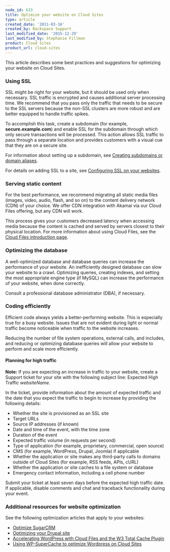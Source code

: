 ```yaml
---
node_id: 633
title: Optimize your website on Cloud Sites
type: article
created_date: '2011-03-16'
created_by: Rackspace Support
last_modified_date: '2015-12-29'
last_modified_by: Stephanie Fillmon
product: Cloud Sites
product_url: cloud-sites
---
```


This article describes some best practices and suggestions for
optimizing your website on Cloud Sites.

### Using SSL

SSL might be right for your website, but it should be used only when
necessary. SSL traffic is encrypted and causes additional server
processing time. We recommend that you pass only the traffic that needs
to be secure to the SSL servers because the non-SSL clusters are more
robust and are better equipped to handle traffic spikes.

To accomplish this task, create a subdomain (for example,
**secure.example.com**) and enable SSL for the subdomain through which
only secure transactions will be processed. This action allows SSL
traffic to pass through a separate location and provides customers with
a visual cue that they are on a secure site.

For information about setting up a subdomain, see [Creating subdomains or domain aliases](/how-to/getting-started-with-cloud-sites-creating-sub-domains-andor-domain-aliases).

For details on adding SSL to a site, see [Configuring SSL on your websites](/how-to/getting-started-with-cloud-sites-configuring-ssl-on-your-websites).

### Serving static content

For the best performance, we recommend migrating all static media files
(images, video, audio, flash, and so on) to the content delivery network
(CDN) of your choice. We offer CDN integration with Akamai via our Cloud
Files offering, but any CDN will work.

This process gives your customers decreased latency when accessing media
because the content is cached and served by servers closest to their
physical location. For more information about using Cloud Files, see the
[Cloud Files introduction page](/how-to/cloud-files).

### Optimizing the database

A well-optimized database and database queries can increase the
performance of your website. An inefficiently designed database can slow
your website to a crawl. Optimizing queries, creating indexes, and
setting the most appropriate engine type (if MySQL) can increase the
performance of your website, when done correctly.

Consult a professional database administrator (DBA), if necessary.

### Coding efficiently

Efficient code always yields a better-performing website. This is
especially true for a busy website. Issues that are not evident during
light or normal traffic become noticeable when traffic to the website
increases.

Reducing the number of file system operations, external calls, and
includes, and reducing or optimizing database queries will allow your
website to perform and scale more efficiently.

#### Planning for high traffic

**Note:** If you are expecting an increase in traffic to your website, create a
Support ticket for your site with the following subject line: Expected
High Traffic *websiteName*.

In the ticket, provide information about the amount of expected traffic
and the date that you expect the traffic to begin to increase by
providing the following details:

-   Whether the site is provisioned as an SSL site
-   Target URLs
-   Source IP addresses (if known)
-   Date and time of the event, with the time zone
-   Duration of the event
-   Expected traffic volume (in requests per second)
-   Type of application (for example, proprietary, commercial,
    open source)
-   CMS (for example, WordPress, Drupal, Joomla) if applicable
-   Whether the application or site makes any third-party calls to
    domains outside of Cloud Sites (for example, RSS feeds, APIs, cURL)
-   Whether the application or site caches to a file system or database
-   Emergency contact information, including a cell phone number

Submit your ticket at least seven days before the expected high traffic
date. If applicable, disable comments and chat and traceback
functionality during your event.

### Additional resources for website optimization

See the following optimization articles that apply to your websites:

-   [Optimize SugarCRM](/how-to/optimize-sugarcrm-on-cloud-sites)
-   [Optimizing your Drupal site](http://www.rackspace.com/blog/optimizing-your-drupal-site/)
-   [Accelerating WordPress with Cloud Files and the W3 Total Cache Plugin](/how-to/accelerating-wordpress-with-cloud-files-cdn-and-the-w3-total-cache-plugin)
-   [Using WP-SuperCache to optimize Wordpress on Cloud Sites](/how-to/using-wp-supercache-to-optimize-wordpress-on-cloud-sites)
